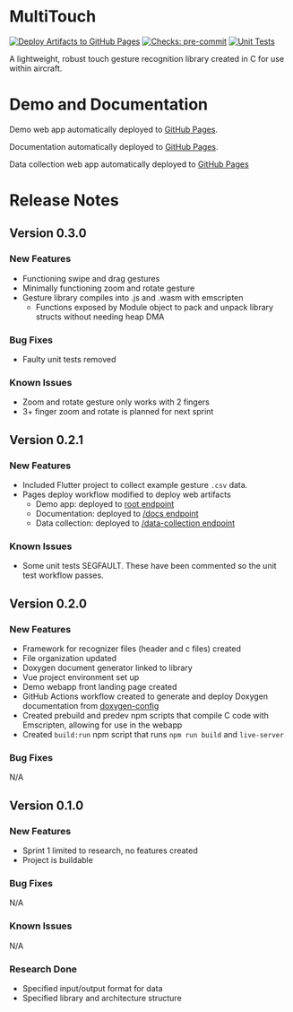 # MultiTouch
[![Deploy Artifacts to GitHub Pages](https://github.com/Russell-Newton/MultiTouch/actions/workflows/pages_deploy.yml/badge.svg)](https://russell-newton.github.io/MultiTouch/)
[![Checks: pre-commit](https://github.com/Russell-Newton/MultiTouch/actions/workflows/pre-commit.yml/badge.svg)](https://github.com/Russell-Newton/MultiTouch/actions/workflows/pre-commit.yml)
[![Unit Tests](https://github.com/Russell-Newton/MultiTouch/actions/workflows/run_tests.yml/badge.svg)](https://github.com/Russell-Newton/MultiTouch/actions/workflows/run_tests.yml)

A lightweight, robust touch gesture recognition library created in C for use within aircraft.

# Demo and Documentation
Demo web app automatically deployed to [GitHub Pages](https://russell-newton.github.io/MultiTouch/).

Documentation automatically deployed to [GitHub Pages](https://russell-newton.github.io/MultiTouch/docs).

Data collection web app automatically deployed to [GitHub Pages](https://russell-newton.github.io/MultiTouch/data-collection)

# Release Notes

## Version 0.3.0
### New Features
* Functioning swipe and drag gestures
* Minimally functioning zoom and rotate gesture
* Gesture library compiles into .js and .wasm with emscripten
  * Functions exposed by Module object to pack and unpack library structs without needing heap DMA

### Bug Fixes
* Faulty unit tests removed

### Known Issues
* Zoom and rotate gesture only works with 2 fingers
* 3+ finger zoom and rotate is planned for next sprint

## Version 0.2.1
### New Features
* Included Flutter project to collect example gesture `.csv` data.
* Pages deploy workflow modified to deploy web artifacts
  * Demo app: deployed to [root endpoint](https://russell-newton.github.io/MultiTouch/)
  * Documentation: deployed to [/docs endpoint](https://russell-newton.github.io/MultiTouch/docs)
  * Data collection: deployed to [/data-collection endpoint](https://russell-newton.github.io/MultiTouch/data-collection)
### Known Issues
* Some unit tests SEGFAULT. These have been commented so the unit test workflow passes.

## Version 0.2.0
### New Features
* Framework for recognizer files (header and c files) created
* File organization updated
* Doxygen document generator linked to library
* Vue project environment set up
* Demo webapp front landing page created
* GitHub Actions workflow created to generate and deploy Doxygen documentation from [doxygen-config](doxygen-config)
* Created prebuild and predev npm scripts that compile C code with Emscripten, allowing for use in the webapp
* Created `build:run` npm script that runs `npm run build` and `live-server`
### Bug Fixes
N/A

## Version 0.1.0
### New Features
* Sprint 1 limited to research, no features created
* Project is buildable
### Bug Fixes
N/A
### Known Issues
N/A

### Research Done
* Specified input/output format for data
* Specified library and architecture structure

